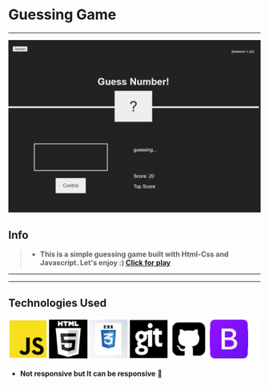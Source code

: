 # Guessing Game
---
![liveScreen](game.PNG)

## Info

> * __This is a simple guessing game built with Html-Css and Javascript. Let's enjoy :) [Click for play](https://malitopal113.github.io/javascript-guessing-game/)__ 
---




    

--- 
## Technologies Used

![](Tech-Used.PNG)
* __Not responsive but It can be responsive__ 🌺

